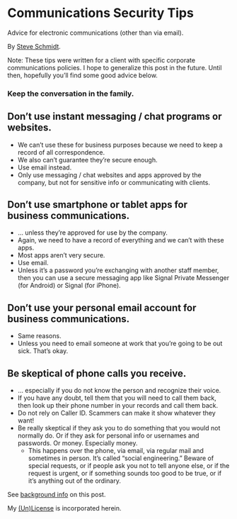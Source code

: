 
# Communications Security Tips
Advice for electronic communications (other than via email).

By [Steve Schmidt](https://steve.czmyt.com).

Note: These tips were written for a client with specific corporate communications policies.
I hope to generalize this post in the future.
Until then, hopefully you’ll find some good advice below.

### Keep the conversation in the family.

## Don’t use instant messaging / chat programs or websites.
- We can’t use these for business purposes because we need to keep a record of all correspondence.
- We also can’t guarantee they’re secure enough.
- Use email instead.
- Only use messaging / chat websites and apps approved by the company, but not for sensitive info or communicating with clients.

## Don’t use smartphone or tablet apps for business communications.
- … unless they’re approved for use by the company.
- Again, we need to have a record of everything and we can’t with these apps.
- Most apps aren’t very secure.
- Use email.
- Unless it’s a password you’re exchanging with another staff member, then you can use a secure messaging app like Signal Private Messenger (for Android) or Signal (for iPhone).

## Don’t use your personal email account for business communications.
- Same reasons.
- Unless you need to email someone at work that you’re going to be out sick. That’s okay.

## Be skeptical of phone calls you receive.
- … especially if you do not know the person and recognize their voice.
- If you have any doubt, tell them that you will need to call them back, then look up their phone number in your records and call them back.
- Do not rely on Caller ID. Scammers can make it show whatever they want!
- Be really skeptical if they ask you to do something that you would not normally do. Or if they ask for personal info or usernames and passwords. Or money. Especially money.
    - This happens over the phone, via email, via regular mail and sometimes in person. It’s called “social engineering.” Beware of special requests, or if people ask you not to tell anyone else, or if the request is urgent, or if something sounds too good to be true, or if it’s anything out of the ordinary.

See [background info](README.md) on this post.

My [(Un)License](UNLICENSE.md) is incorporated herein.
